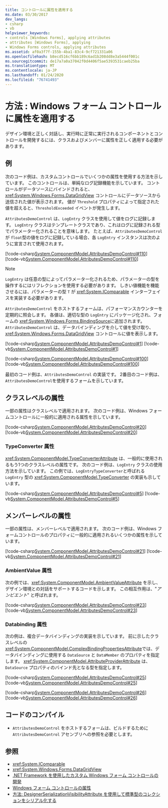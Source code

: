 ```yaml
---
title: コントロールに属性を適用する
ms.date: 03/30/2017
dev_langs:
- csharp
- vb
helpviewer_keywords:
- controls [Windows Forms], applying attributes
- attributes [Windows Forms], applying
- Windows Forms controls, applying attributes
ms.assetid: af0a3f7f-155b-4ba1-83c4-9cf721331a06
ms.openlocfilehash: b8ecd516cf6bb189c6ad1b208dd8e3a5444f001c
ms.sourcegitcommit: de17a7a0a37042f0d4406f5ae5393531caeb25ba
ms.translationtype: MT
ms.contentlocale: ja-JP
ms.lasthandoff: 01/24/2020
ms.locfileid: "76741493"
---
```

# <a name="how-to-apply-attributes-in-windows-forms-controls"></a>方法 : Windows フォーム コントロールに属性を適用する
デザイン環境と正しく対話し、実行時に正常に実行されるコンポーネントとコントロールを開発するには、クラスおよびメンバーに属性を正しく適用する必要があります。  
  
## <a name="example"></a>例  
 次のコード例は、カスタムコントロールでいくつかの属性を使用する方法を示しています。 このコントロールは、単純なログ記録機能を示しています。 コントロールがデータソースにバインドされると、<xref:System.Windows.Forms.DataGridView> コントロールにデータソースから送信された値が表示されます。 値が `Threshold` プロパティによって指定された値を超えると、`ThresholdExceeded` イベントが発生します。  
  
 `AttributesDemoControl` は、`LogEntry` クラスを使用して値をログに記録します。 `LogEntry` クラスはテンプレートクラスであり、これはログに記録される型でパラメーター化されることを意味します。 たとえば、`AttributesDemoControl` が `float`型の値をログに記録している場合、各 `LogEntry` インスタンスは次のように宣言されて使用されます。  
  
 [!code-csharp[System.ComponentModel.AttributesDemoControl#110](~/samples/snippets/csharp/VS_Snippets_Winforms/System.ComponentModel.AttributesDemoControl/CS/form1.cs#110)]
 [!code-vb[System.ComponentModel.AttributesDemoControl#110](~/samples/snippets/visualbasic/VS_Snippets_Winforms/System.ComponentModel.AttributesDemoControl/VB/form1.vb#110)]  
  
> [!NOTE]
> `LogEntry` は任意の型によってパラメーター化されるため、パラメーターの型を操作するにはリフレクションを使用する必要があります。 しきい値機能を機能させるには、パラメーターの型 `T` が <xref:System.IComparable> インターフェイスを実装する必要があります。  
  
 `AttributesDemoControl` をホストするフォームは、パフォーマンスカウンターを定期的に照会します。 各値は、適切な型の `LogEntry` にパッケージ化され、フォームの <xref:System.Windows.Forms.BindingSource>に追加されます。 `AttributesDemoControl` は、データバインディングを介して値を受け取り、<xref:System.Windows.Forms.DataGridView> コントロールに値を表示します。  
  
 [!code-csharp[System.ComponentModel.AttributesDemoControl#1](~/samples/snippets/csharp/VS_Snippets_Winforms/System.ComponentModel.AttributesDemoControl/CS/attributesdemocontrol.cs#1)]
 [!code-vb[System.ComponentModel.AttributesDemoControl#1](~/samples/snippets/visualbasic/VS_Snippets_Winforms/System.ComponentModel.AttributesDemoControl/VB/attributesdemocontrol.vb#1)]  
  
 [!code-csharp[System.ComponentModel.AttributesDemoControl#100](~/samples/snippets/csharp/VS_Snippets_Winforms/System.ComponentModel.AttributesDemoControl/CS/form1.cs#100)]
 [!code-vb[System.ComponentModel.AttributesDemoControl#100](~/samples/snippets/visualbasic/VS_Snippets_Winforms/System.ComponentModel.AttributesDemoControl/VB/form1.vb#100)]  
  
 最初のコード例は、`AttributesDemoControl` の実装です。 2番目のコード例は、`AttributesDemoControl`を使用するフォームを示しています。  
  
## <a name="class-level-attributes"></a>クラスレベルの属性  
 一部の属性はクラスレベルで適用されます。 次のコード例は、Windows フォームコントロールに一般的に適用される属性を示しています。  
  
 [!code-csharp[System.ComponentModel.AttributesDemoControl#20](~/samples/snippets/csharp/VS_Snippets_Winforms/System.ComponentModel.AttributesDemoControl/CS/attributesdemocontrol.cs#20)]
 [!code-vb[System.ComponentModel.AttributesDemoControl#20](~/samples/snippets/visualbasic/VS_Snippets_Winforms/System.ComponentModel.AttributesDemoControl/VB/attributesdemocontrol.vb#20)]  
  
### <a name="typeconverter-attribute"></a>TypeConverter 属性  
 <xref:System.ComponentModel.TypeConverterAttribute> は、一般的に使用されるもう1つのクラスレベルの属性です。 次のコード例は、`LogEntry` クラスの使用方法を示しています。 この例では、`LogEntryTypeConverter`と呼ばれる `LogEntry` 型の <xref:System.ComponentModel.TypeConverter> の実装も示しています。  
  
 [!code-csharp[System.ComponentModel.AttributesDemoControl#5](~/samples/snippets/csharp/VS_Snippets_Winforms/System.ComponentModel.AttributesDemoControl/CS/attributesdemocontrol.cs#5)]
 [!code-vb[System.ComponentModel.AttributesDemoControl#5](~/samples/snippets/visualbasic/VS_Snippets_Winforms/System.ComponentModel.AttributesDemoControl/VB/attributesdemocontrol.vb#5)]  
  
## <a name="member-level-attributes"></a>メンバーレベルの属性  
 一部の属性は、メンバーレベルで適用されます。 次のコード例は、Windows フォームコントロールのプロパティに一般的に適用されるいくつかの属性を示しています。  
  
 [!code-csharp[System.ComponentModel.AttributesDemoControl#21](~/samples/snippets/csharp/VS_Snippets_Winforms/System.ComponentModel.AttributesDemoControl/CS/attributesdemocontrol.cs#21)]
 [!code-vb[System.ComponentModel.AttributesDemoControl#21](~/samples/snippets/visualbasic/VS_Snippets_Winforms/System.ComponentModel.AttributesDemoControl/VB/attributesdemocontrol.vb#21)]  
  
### <a name="ambientvalue-attribute"></a>AmbientValue 属性  
 次の例では、<xref:System.ComponentModel.AmbientValueAttribute> を示し、デザイン環境との対話をサポートするコードを示します。 この相互作用は、"*アンビエント*" と呼ばれます。  
  
 [!code-csharp[System.ComponentModel.AttributesDemoControl#23](~/samples/snippets/csharp/VS_Snippets_Winforms/System.ComponentModel.AttributesDemoControl/CS/attributesdemocontrol.cs#23)]
 [!code-vb[System.ComponentModel.AttributesDemoControl#23](~/samples/snippets/visualbasic/VS_Snippets_Winforms/System.ComponentModel.AttributesDemoControl/VB/attributesdemocontrol.vb#23)]  
  
### <a name="databinding-attributes"></a>Databinding 属性  
 次の例は、複合データバインディングの実装を示しています。 前に示したクラスレベルの <xref:System.ComponentModel.ComplexBindingPropertiesAttribute>では、データバインディングに使用する `DataSource` と `DataMember` のプロパティを指定します。 <xref:System.ComponentModel.AttributeProviderAttribute> は、`DataSource` プロパティのバインド先となる型を指定します。  
  
 [!code-csharp[System.ComponentModel.AttributesDemoControl#25](~/samples/snippets/csharp/VS_Snippets_Winforms/System.ComponentModel.AttributesDemoControl/CS/attributesdemocontrol.cs#25)]
 [!code-vb[System.ComponentModel.AttributesDemoControl#25](~/samples/snippets/visualbasic/VS_Snippets_Winforms/System.ComponentModel.AttributesDemoControl/VB/attributesdemocontrol.vb#25)]  
  
 [!code-csharp[System.ComponentModel.AttributesDemoControl#26](~/samples/snippets/csharp/VS_Snippets_Winforms/System.ComponentModel.AttributesDemoControl/CS/attributesdemocontrol.cs#26)]
 [!code-vb[System.ComponentModel.AttributesDemoControl#26](~/samples/snippets/visualbasic/VS_Snippets_Winforms/System.ComponentModel.AttributesDemoControl/VB/attributesdemocontrol.vb#26)]  
  
## <a name="compiling-the-code"></a>コードのコンパイル  
  
- `AttributesDemoControl` をホストするフォームは、ビルドするために `AttributesDemoControl` アセンブリへの参照を必要とします。  
  
## <a name="see-also"></a>参照

- <xref:System.IComparable>
- <xref:System.Windows.Forms.DataGridView>
- [.NET Framework を使用したカスタム Windows フォーム コントロールの開発](developing-custom-windows-forms-controls.md)
- [Windows フォーム コントロールの属性](attributes-in-windows-forms-controls.md)
- [方法: DesignerSerializationVisibilityAttribute を使用して標準型のコレクションをシリアル化する](https://docs.microsoft.com/previous-versions/visualstudio/visual-studio-2013/ms171833(v=vs.120))
